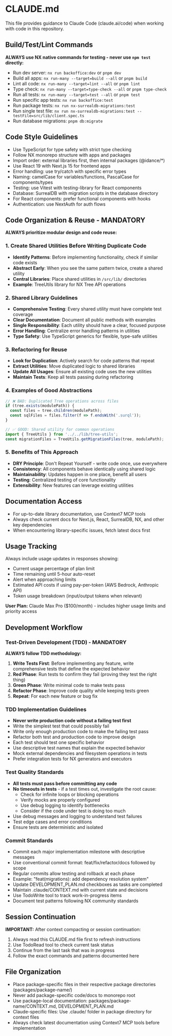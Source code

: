# CLAUDE.md

This file provides guidance to Claude Code (claude.ai/code) when working with code in this repository.

## Build/Test/Lint Commands
**ALWAYS use NX native commands for testing - never use `npm test` directly:**
- Run dev server: `nx run backoffice:dev` or `pnpm dev`
- Build all apps: `nx run-many --target=build --all` or `pnpm build`
- Lint all code: `nx run-many --target=lint --all` or `pnpm lint`
- Type check: `nx run-many --target=type-check --all` or `pnpm type-check`
- Run all tests: `nx run-many --target=test --all` or `pnpm test`
- Run specific app tests: `nx run backoffice:test`
- Run package tests: `nx run nx-surrealdb-migrations:test`
- Run single test file: `nx run nx-surrealdb-migrations:test --testFile=src/lib/client.spec.ts`
- Run database migrations: `pnpm db:migrate`

## Code Style Guidelines
- Use TypeScript for type safety with strict type checking
- Follow NX monorepo structure with apps and packages
- Import order: external libraries first, then internal packages (@idance/*)
- Use React 19 with Next.js 15 for frontend apps
- Error handling: use try/catch with specific error types
- Naming: camelCase for variables/functions, PascalCase for components/types
- Testing: use Vitest with testing-library for React components
- Database: SurrealDB with migration scripts in the database directory
- For React components: prefer functional components with hooks
- Authentication: use NextAuth for auth flows

## Code Organization & Reuse - MANDATORY
**ALWAYS prioritize modular design and code reuse:**

### 1. **Create Shared Utilities Before Writing Duplicate Code**
- **Identify Patterns**: Before implementing functionality, check if similar code exists
- **Abstract Early**: When you see the same pattern twice, create a shared utility
- **Central Libraries**: Place shared utilities in `/src/lib/` directories
- **Example**: TreeUtils library for NX Tree API operations

### 2. **Shared Library Guidelines**
- **Comprehensive Testing**: Every shared utility must have complete test coverage
- **Clear Documentation**: Document all public methods with examples
- **Single Responsibility**: Each utility should have a clear, focused purpose
- **Error Handling**: Centralize error handling patterns in utilities
- **Type Safety**: Use TypeScript generics for flexible, type-safe utilities

### 3. **Refactoring for Reuse**
- **Look for Duplication**: Actively search for code patterns that repeat
- **Extract Utilities**: Move duplicated logic to shared libraries
- **Update All Usages**: Ensure all existing code uses the new utilities
- **Maintain Tests**: Keep all tests passing during refactoring

### 4. **Examples of Good Abstractions**
```typescript
// ❌ BAD: Duplicated Tree operations across files
if (tree.exists(modulePath)) {
  const files = tree.children(modulePath);
  const sqlFiles = files.filter(f => f.endsWith('.surql'));
}

// ✅ GOOD: Shared utility for common operations
import { TreeUtils } from '../../lib/tree-utils';
const migrationFiles = TreeUtils.getMigrationFiles(tree, modulePath);
```

### 5. **Benefits of This Approach**
- **DRY Principle**: Don't Repeat Yourself - write code once, use everywhere
- **Consistency**: All components behave identically using shared logic
- **Maintainability**: Updates happen in one place, benefit all users
- **Testing**: Centralized testing of core functionality
- **Extensibility**: New features can leverage existing utilities

## Documentation Access
- For up-to-date library documentation, use Context7 MCP tools
- Always check current docs for Next.js, React, SurrealDB, NX, and other key dependencies
- When encountering library-specific issues, fetch latest docs first

## Usage Tracking
Always include usage updates in responses showing:
- Current usage percentage of plan limit
- Time remaining until 5-hour auto-reset
- Alert when approaching limits
- Estimated API costs if using pay-per-token (AWS Bedrock, Anthropic API)
- Token usage breakdown (input/output tokens when relevant)

**User Plan:** Claude Max Pro ($100/month) - includes higher usage limits and priority access

## Development Workflow

### Test-Driven Development (TDD) - MANDATORY
**ALWAYS follow TDD methodology:**
1. **Write Tests First**: Before implementing any feature, write comprehensive tests that define the expected behavior
2. **Red Phase**: Run tests to confirm they fail (proving they test the right thing)
3. **Green Phase**: Write minimal code to make tests pass
4. **Refactor Phase**: Improve code quality while keeping tests green
5. **Repeat**: For each new feature or bug fix

### TDD Implementation Guidelines
- **Never write production code without a failing test first**
- Write the simplest test that could possibly fail
- Write only enough production code to make the failing test pass
- Refactor both test and production code to improve design
- Each test should test one specific behavior
- Use descriptive test names that explain the expected behavior
- Mock external dependencies and filesystem operations in tests
- Prefer integration tests for NX generators and executors

### Test Quality Standards
- **All tests must pass before committing any code**
- **No timeouts in tests** - if a test times out, investigate the root cause:
  - Check for infinite loops or blocking operations
  - Verify mocks are properly configured
  - Use debug logging to identify bottlenecks
  - Consider if the code under test is doing too much
- Use debug messages and logging to understand test failures
- Test edge cases and error conditions
- Ensure tests are deterministic and isolated

### Commit Standards
- Commit each major implementation milestone with descriptive messages
- Use conventional commit format: feat/fix/refactor/docs followed by scope
- Regular commits allow testing and rollback at each phase
- Example: "feat(migrations): add dependency resolution system"
- Update DEVELOPMENT_PLAN.md checkboxes as tasks are completed
- Maintain .claude/CONTEXT.md with current state and decisions
- Use TodoWrite tool to track work-in-progress items
- Document test patterns following NX community standards

## Session Continuation
**IMPORTANT:** After context compacting or session continuation:
1. Always read this CLAUDE.md file first to refresh instructions
2. Use TodoRead tool to check current task status
3. Continue from the last task that was in progress
4. Follow the exact commands and patterns documented here

## File Organization
- Place package-specific files in their respective package directories (packages/package-name/)
- Never add package-specific code/docs to monorepo root
- Use package-local documentation: packages/package-name/CONTEXT.md, DEVELOPMENT_PLAN.md
- Claude-specific files: Use .claude/ folder in package directory for context files
- Always check latest documentation using Context7 MCP tools before implementation